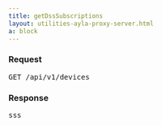 ```yaml
---
title: getDssSubscriptions
layout: utilities-ayla-proxy-server.html
a: block
---
```


### Request

<pre>
GET /api/v1/devices
</pre>

### Response

<pre>
sss
</pre>
